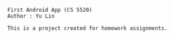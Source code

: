     First Android App (CS 5520)
    Author : Yu Lin

    This is a project created for homework assignments.

